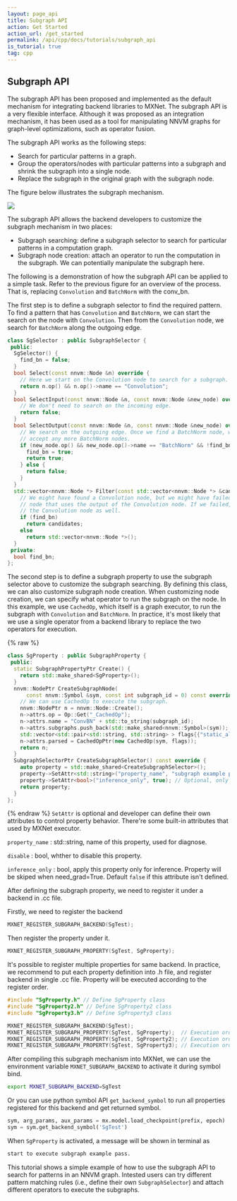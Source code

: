 ```yaml
---
layout: page_api
title: Subgraph API
action: Get Started
action_url: /get_started
permalink: /api/cpp/docs/tutorials/subgraph_api
is_tutorial: true
tag: cpp
---
```

<!--- Licensed to the Apache Software Foundation (ASF) under one -->
<!--- or more contributor license agreements.  See the NOTICE file -->
<!--- distributed with this work for additional information -->
<!--- regarding copyright ownership.  The ASF licenses this file -->
<!--- to you under the Apache License, Version 2.0 (the -->
<!--- "License"); you may not use this file except in compliance -->
<!--- with the License.  You may obtain a copy of the License at -->

<!---   http://www.apache.org/licenses/LICENSE-2.0 -->

<!--- Unless required by applicable law or agreed to in writing, -->
<!--- software distributed under the License is distributed on an -->
<!--- "AS IS" BASIS, WITHOUT WARRANTIES OR CONDITIONS OF ANY -->
<!--- KIND, either express or implied.  See the License for the -->
<!--- specific language governing permissions and limitations -->
<!--- under the License. -->

## Subgraph API

The subgraph API has been proposed and implemented as the default mechanism for integrating backend libraries to MXNet. The subgraph API is a very flexible interface. Although it was proposed as an integration mechanism, it has been used as a tool for manipulating NNVM graphs for graph-level optimizations, such as operator fusion.

The subgraph API works as the following steps:

* Search for particular patterns in a graph.
* Group the operators/nodes with particular patterns into a subgraph and shrink the subgraph into a single node.
* Replace the subgraph in the original graph with the subgraph node.

The figure below illustrates the subgraph mechanism.

![](https://raw.githubusercontent.com/dmlc/web-data/master/mxnet/tutorials/subgraph/subgraph.png)

The subgraph API allows the backend developers to customize the subgraph mechanism in two places:

* Subgraph searching: define a subgraph selector to search for particular patterns in a computation graph.
* Subgraph node creation: attach an operator to run the computation in the subgraph. We can potentially manipulate the subgraph here.


The following is a demonstration of how the subgraph API can be applied to a simple task. Refer to the previous figure for an overview of the process. That is, replacing `Convolution` and `BatchNorm` with the conv_bn.

The first step is to define a subgraph selector to find the required pattern. To find a pattern that has `Convolution` and `BatchNorm`, we can start the search on the node with `Convolution`. Then from the `Convolution` node, we search for `BatchNorm` along the outgoing edge.

```c++
class SgSelector : public SubgraphSelector {
 public:
  SgSelector() {
    find_bn = false;
  }
  bool Select(const nnvm::Node &n) override {
    // Here we start on the Convolution node to search for a subgraph.
    return n.op() && n.op()->name == "Convolution";
  }
  bool SelectInput(const nnvm::Node &n, const nnvm::Node &new_node) override {
    // We don't need to search on the incoming edge.
    return false;
  }
  bool SelectOutput(const nnvm::Node &n, const nnvm::Node &new_node) override {
    // We search on the outgoing edge. Once we find a BatchNorm node, we won't
    // accept any more BatchNorm nodes.
    if (new_node.op() && new_node.op()->name == "BatchNorm" && !find_bn) {
      find_bn = true;
      return true;
    } else {
      return false;
    }
  }
  std::vector<nnvm::Node *> Filter(const std::vector<nnvm::Node *> &candidates) override {
    // We might have found a Convolution node, but we might have failed to find a BatchNorm
    // node that uses the output of the Convolution node. If we failed, we should skip
    // the Convolution node as well.
    if (find_bn)
      return candidates;
    else
      return std::vector<nnvm::Node *>();
  }
 private:
  bool find_bn;
};
```

The second step is to define a subgraph property to use the subgraph selector above to customize the subgraph searching. By defining this class, we can also customize subgraph node creation. When customizing node creation, we can specify what operator to run the subgraph on the node. In this example, we use `CachedOp`, which itself is a graph executor, to run the subgraph with `Convolution` and `BatchNorm`. In practice, it's most likely that we use a single operator from a backend library to replace the two operators for execution.

{% raw %}
```c++
class SgProperty : public SubgraphProperty {
 public:
  static SubgraphPropertyPtr Create() {
    return std::make_shared<SgProperty>();
  }
  nnvm::NodePtr CreateSubgraphNode(
      const nnvm::Symbol &sym, const int subgraph_id = 0) const override {
    // We can use CachedOp to execute the subgraph.
    nnvm::NodePtr n = nnvm::Node::Create();
    n->attrs.op = Op::Get("_CachedOp");
    n->attrs.name = "ConvBN" + std::to_string(subgraph_id);
    n->attrs.subgraphs.push_back(std::make_shared<nnvm::Symbol>(sym));
    std::vector<std::pair<std::string, std::string> > flags{{"static_alloc", "true"}};
    n->attrs.parsed = CachedOpPtr(new CachedOp(sym, flags));
    return n;
  }
  SubgraphSelectorPtr CreateSubgraphSelector() const override {
    auto property = std::make_shared<CreateSubgraphSelector>();
    property->SetAttr<std::string>("property_name", "subgraph example pass"); // Optional, better to have it.
    property->SetAttr<bool>("inference_only", true); // Optional, only for inference_only pass.
    return property;
  }
};
```
{% endraw %}
`SetAttr` is optional and developer can define their own attributes to control property behavior.
There're some built-in attributes that used by MXNet executor.

`property_name`  : std::string, name of this property, used for diagnose.

`disable` : bool, whther to disable this property.

`inference_only` : bool, apply this property only for inference. Property will be skiped when need_grad=True. Default `false` if this attribute isn't defined.

After defining the subgraph property, we need to register it under a backend in .cc file.

Firstly, we need to register the backend

```C++
MXNET_REGISTER_SUBGRAPH_BACKEND(SgTest);
```

Then register the property under it.

```c++
MXNET_REGISTER_SUBGRAPH_PROPERTY(SgTest, SgProperty);
```

It's possible to register multiple properties for same backend. In practice, we recommend to put each property definition into .h file, and register backend in single .cc file. Property will be executed according to the register order.

```c++
#include "SgProperty.h" // Define SgProperty class
#include "SgProperty2.h" // Define SgProperty2 class
#include "SgProperty3.h" // Define SgProperty3 class

MXNET_REGISTER_SUBGRAPH_BACKEND(SgTest);
MXNET_REGISTER_SUBGRAPH_PROPERTY(SgTest, SgProperty);  // Execution order 1.
MXNET_REGISTER_SUBGRAPH_PROPERTY(SgTest, SgProperty2); // Execution order 2.
MXNET_REGISTER_SUBGRAPH_PROPERTY(SgTest, SgProperty3); // Execution order 3.
```

After compiling this subgraph mechanism into MXNet, we can use the environment variable `MXNET_SUBGRAPH_BACKEND` to activate it during symbol bind.

```bash
export MXNET_SUBGRAPH_BACKEND=SgTest
```

Or you can use python symbol API `get_backend_symbol` to run all properties registered for this backend and get returned symbol.

```python
sym, arg_params, aux_params = mx.model.load_checkpoint(prefix, epoch)
sym = sym.get_backend_symbol('SgTest')
```

When `SgProperty` is activated, a message will be shown in terminal as

```bash
start to execute subgraph example pass.
```

This tutorial shows a simple example of how to use the subgraph API to search for patterns in an NNVM graph.
Intested users can try different pattern matching rules (i.e., define their own `SubgraphSelector`) and
attach different operators to execute the subgraphs.

<!-- INSERT SOURCE DOWNLOAD BUTTONS -->
